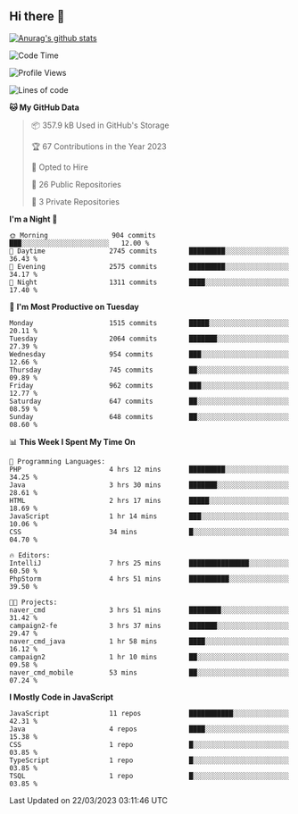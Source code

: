 ## Hi there 👋

[![Anurag's github stats](https://github-readme-stats.vercel.app/api?username=Songwonseok)](https://github.com/anuraghazra/github-readme-stats)



<!--START_SECTION:waka-->
![Code Time](http://img.shields.io/badge/Code%20Time-2%2C132%20hrs%2058%20mins-blue)

![Profile Views](http://img.shields.io/badge/Profile%20Views-0-blue)

![Lines of code](https://img.shields.io/badge/From%20Hello%20World%20I%27ve%20Written-35.0%20million%20lines%20of%20code-blue)

**🐱 My GitHub Data** 

> 📦 357.9 kB Used in GitHub's Storage 
 > 
> 🏆 67 Contributions in the Year 2023
 > 
> 💼 Opted to Hire
 > 
> 📜 26 Public Repositories 
 > 
> 🔑 3 Private Repositories 
 > 
**I'm a Night 🦉** 

```text
🌞 Morning                904 commits         ███░░░░░░░░░░░░░░░░░░░░░░   12.00 % 
🌆 Daytime                2745 commits        █████████░░░░░░░░░░░░░░░░   36.43 % 
🌃 Evening                2575 commits        █████████░░░░░░░░░░░░░░░░   34.17 % 
🌙 Night                  1311 commits        ████░░░░░░░░░░░░░░░░░░░░░   17.40 % 
```
📅 **I'm Most Productive on Tuesday** 

```text
Monday                   1515 commits        █████░░░░░░░░░░░░░░░░░░░░   20.11 % 
Tuesday                  2064 commits        ███████░░░░░░░░░░░░░░░░░░   27.39 % 
Wednesday                954 commits         ███░░░░░░░░░░░░░░░░░░░░░░   12.66 % 
Thursday                 745 commits         ██░░░░░░░░░░░░░░░░░░░░░░░   09.89 % 
Friday                   962 commits         ███░░░░░░░░░░░░░░░░░░░░░░   12.77 % 
Saturday                 647 commits         ██░░░░░░░░░░░░░░░░░░░░░░░   08.59 % 
Sunday                   648 commits         ██░░░░░░░░░░░░░░░░░░░░░░░   08.60 % 
```


📊 **This Week I Spent My Time On** 

```text
💬 Programming Languages: 
PHP                      4 hrs 12 mins       █████████░░░░░░░░░░░░░░░░   34.25 % 
Java                     3 hrs 30 mins       ███████░░░░░░░░░░░░░░░░░░   28.61 % 
HTML                     2 hrs 17 mins       █████░░░░░░░░░░░░░░░░░░░░   18.69 % 
JavaScript               1 hr 14 mins        ███░░░░░░░░░░░░░░░░░░░░░░   10.06 % 
CSS                      34 mins             █░░░░░░░░░░░░░░░░░░░░░░░░   04.70 % 

🔥 Editors: 
IntelliJ                 7 hrs 25 mins       ███████████████░░░░░░░░░░   60.50 % 
PhpStorm                 4 hrs 51 mins       ██████████░░░░░░░░░░░░░░░   39.50 % 

🐱‍💻 Projects: 
naver_cmd                3 hrs 51 mins       ████████░░░░░░░░░░░░░░░░░   31.42 % 
campaign2-fe             3 hrs 37 mins       ███████░░░░░░░░░░░░░░░░░░   29.47 % 
naver_cmd_java           1 hr 58 mins        ████░░░░░░░░░░░░░░░░░░░░░   16.12 % 
campaign2                1 hr 10 mins        ██░░░░░░░░░░░░░░░░░░░░░░░   09.58 % 
naver_cmd_mobile         53 mins             ██░░░░░░░░░░░░░░░░░░░░░░░   07.24 % 
```

**I Mostly Code in JavaScript** 

```text
JavaScript               11 repos            ███████████░░░░░░░░░░░░░░   42.31 % 
Java                     4 repos             ████░░░░░░░░░░░░░░░░░░░░░   15.38 % 
CSS                      1 repo              █░░░░░░░░░░░░░░░░░░░░░░░░   03.85 % 
TypeScript               1 repo              █░░░░░░░░░░░░░░░░░░░░░░░░   03.85 % 
TSQL                     1 repo              █░░░░░░░░░░░░░░░░░░░░░░░░   03.85 % 
```




 Last Updated on 22/03/2023 03:11:46 UTC
<!--END_SECTION:waka-->
